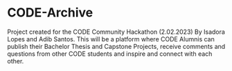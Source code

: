 # CODE-Archive
Project created for the CODE Community Hackathon (2.02.2023) By Isadora Lopes and Adib Santos. This will be a platform where CODE Alumnis can publish their Bachelor Thesis and Capstone Projects, receive comments and questions from other CODE students and inspire and connect with each other.
